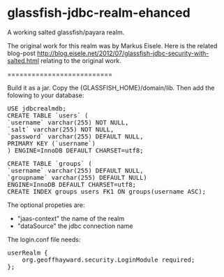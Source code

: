 glassfish-jdbc-realm-ehanced
============================
A working salted glassfish/payara realm.

The original work for this realm was by Markus Eisele. Here is the related blog-post 
http://blog.eisele.net/2012/07/glassfish-jdbc-security-with-salted.html relating to the original work.

==========================

Build it as a jar. Copy the {GLASSFISH_HOME}/domain/lib. Then add the folowing to your database:
<pre>
USE jdbcrealmdb;
CREATE TABLE `users` (
`username` varchar(255) NOT NULL,
`salt` varchar(255) NOT NULL,
`password` varchar(255) DEFAULT NULL,
PRIMARY KEY (`username`)
) ENGINE=InnoDB DEFAULT CHARSET=utf8;
</pre>

<pre>
CREATE TABLE `groups` (
`username` varchar(255) DEFAULT NULL,
`groupname` varchar(255) DEFAULT NULL)
ENGINE=InnoDB DEFAULT CHARSET=utf8; 
CREATE INDEX groups_users_FK1 ON groups(username ASC);
</pre>
The optional propeties are:
* "jaas-context" the name of the realm
* "dataSource" the jdbc connection name

The login.conf file needs:
<pre>
userRealm {
	org.geoffhayward.security.LoginModule required;
};
</pre>
